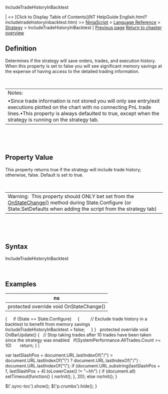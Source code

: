 ﻿










 


IncludeTradeHistoryInBacktest







| &lt;&lt; [Click to Display Table of Contents](NT HelpGuide English.html?includetradehistoryinbacktest.htm) &gt;&gt;
 [NinjaScript](ninjascript.htm) &gt; [Language Reference](language_reference_wip.htm) &gt; [Strategy](strategy.htm) &gt;
IncludeTradeHistoryInBacktest | [Previous page](includecommission.htm)
[Return to chapter overview](strategy.htm)










Definition
----------


Determines if the strategy will save orders, trades, and execution history. When this property is set to false you will see significant memory savings at the expense of having access to the detailed trading information.


 




|  |
| --- |
| Notes:  
•Since trade information is not stored you will only see entry/exit executions plotted on the chart with no connecting PnL trade lines.•This property is always defaulted to true, except when the strategy is running on the strategy tab. |



 


 


Property Value
--------------


This property returns true if the strategy will include trade history; otherwise, false. Default is set to true.


 




|  |
| --- |
| Warning:  This property should ONLY bet set from the [OnStateChange()](onstatechange.htm) method during State.Configure (or State.SetDefaults when adding the script from the strategy tab) |



 


 


Syntax
------


IncludeTradeHistoryInBacktest


 


Examples
--------




| ns |
| --- |
| protected override void OnStateChange()
{
     if (State == State.Configure)
     {
         // Exclude trade history in a backtest to benefit from memory savings
         IncludeTradeHistoryInBacktest = false;
     }
}
 
protected override void OnBarUpdate()
{
   // Stop taking trades after 10 trades have been taken since the strategy was enabled
   if(SystemPerformance.AllTrades.Count &gt;= 10)
       return;
} |






 
 var lastSlashPos = document.URL.lastIndexOf("/") &gt; document.URL.lastIndexOf("\\") ? document.URL.lastIndexOf("/") : document.URL.lastIndexOf("\\");
 if (document.URL.substring(lastSlashPos + 1, lastSlashPos + 4).toLowerCase() != "~hh") {
 if (document.all) setTimeout(function() {
 nsrInit();
 }, 20);
 else nsrInit();
 }
 
 
 $('.sync-toc').show();
 $('p.crumbs').hide();
 }
 
 
 



